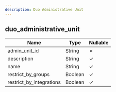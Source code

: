 ```yaml
---
description: Duo Administrative Unit
---
```

duo_administrative_unit
-----------------------

| **Name**                 | **Type** | **Nullable** |
| ------------------------ | -------- | ------------ |
| admin_unit_id            | String   | &cross;      |
| description              | String   | &check;      |
| name                     | String   | &check;      |
| restrict_by_groups       | Boolean  | &check;      |
| restrict_by_integrations | Boolean  | &check;      |
